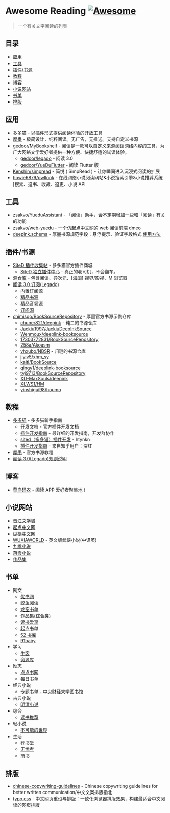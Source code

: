 # Awesome Reading [![Awesome](https://awesome.re/badge.svg)](https://awesome.re)

> 一个有关文字阅读的列表

## 目录

- [应用](#应用)
- [工具](#工具)
- [插件/书源](#插件书源)
- [教程](#教程)
- [博客](#博客)
- [小说网站](#小说网站)
- [书单](#书单)
- [排版](#排版)

## 应用

- [多多猫](http://ddcat.noear.org/) - 以插件形式提供阅读体验的开放工具
- [厚墨](https://www.coolapk.com/apk/cn.deepink.reader) - 极简设计，纯粹阅读。无广告，无推送。支持自定义书源
- [gedoor/MyBookshelf](https://github.com/gedoor/MyBookshelf) - 阅读是一款可以自定义来源阅读网络内容的工具，为广大网络文学爱好者提供一种方便、快捷舒适的试读体验。
  - [gedoor/legado](https://github.com/gedoor/legado) - 阅读 3.0
  - [gedoor/YueDuFlutter](https://github.com/gedoor/YueDuFlutter) - 阅读 Flutter 版
- [Kenshin/simpread](https://github.com/Kenshin/simpread) - 简悦 ( SimpRead ) - 让你瞬间进入沉浸式阅读的扩展
- [howie6879/owllook](https://github.com/howie6879/owllook) - 在线网络小说阅读网站&小说搜索引擎&小说推荐系统[搜索、追书、收藏、追更、小说 API

## 工具

- [zsakvo/YueduAssistant](https://github.com/zsakvo/YueduAssistant) - 「阅读」助手，会不定期增加一些和「阅读」有关的功能
- [zsakvo/web-yuedu](https://github.com/zsakvo/web-yuedu) - 一个仿起点中文网的 web 阅读前端 dmeo
- [deepink.schema](https://raw.githubusercontent.com/vhxubo/NBSR/master/schema.json) - 厚墨书源规范字段：悬浮提示、验证字段格式 [使用方法](https://github.com/vhxubo/NBSR/blob/master/README.md)

## 插件/书源

- [SiteD 插件收集站](http://sited.noear.org/) - 多多猫官方插件商城
  - [SiteD 独立插件中心](http://sited.ka94.com/) - 真正的老司机，不会翻车。
- [源仓库](http://ku.mumuceo.com/) - 包含阅读、异次元、[海阔] 视界/影视、M 浏览器
- [阅读 3.0 订阅(Legado)](http://alanskycn.gitee.io/vip/)
  - [内置订阅源](https://gitee.com/alanskycn/yuedu/raw/master/JS/RSS/RssImport.json)
  - [精品书源](http://alanskycn.gitee.io/vip/bk/B1.html)
  - [精品音频源](http://alanskycn.gitee.io/vip/bk/A1.html)
  - [订阅源](http://alanskycn.gitee.io/vip/rss/R1.html)
- [chimisgo/BookSourceRepository](https://github.com/chimisgo/BookSourceRepository) - 厚墨官方书源示例仓库
  - [chuner821/deepink](https://github.com/chuner821/deepink) - 纯二的书源仓库
  - [Jackiu1997/JackiuDeepInkSource](https://github.com/Jackiu1997/JackiuDeepInkSource)
  - [Wenmoux/deeplink-booksource](https://github.com/Wenmoux/deeplink-booksource)
  - [17303772831/BookSourceRepository](https://github.com/17303772831/BookSourceRepository)
  - [258a/Akoasm](https://github.com/258a/Akoasm)
  - [vhxubo/NBSR](https://github.com/vhxubo/NBSR) - 归谜的书源仓库
  - [jiyiv5/xhm_sy](https://github.com/jiyiv5/xhm_sy)
  - [kaitl/BookSource](https://github.com/kaitl/BookSource)
  - [qingy1/deeplink-booksource](https://github.com/qingy1/deeplink-booksource)
  - [tyj9713/BookSourceRepository](https://github.com/tyj9713/BookSourceRepository)
  - [XD-MaxSouls/deepink](https://github.com/XD-MaxSouls/deepink)
  - [XLWS1/HM](https://github.com/XLWS1/HM)
  - [yinshigui98/houmo](https://github.com/yinshigui98/houmo)

## 教程

- [多多猫](http://ddcat.noear.org/help/android.htm) - 多多猫新手指南
  - [开发文档](http://sited.noear.org/img/sited_dev_34_66.pdf) - 官方插件开发文档
  - [插件开发指南](https://www.kancloud.cn/magicdmer/ddcat_plugin_develop/) - 最详细的开发指南，开发群协作
  - [sited（多多猫）插件开发](https://www.huangyunkun.com/2017/04/15/sited-duoduocat-plugin-development/) - htynkn
  - [插件开发指南](https://zhuanlan.zhihu.com/p/25259467) - 来自知乎用户：深红
- [厚墨](https://chimisgo.gitbook.io/booksource/) - 官方书源教程
- [阅读 3.0(Legado)规则说明](https://celeter.github.io/)

## 博客

- [菜鸟码农](https://www.hostfans.cn/) - 阅读 APP 爱好者聚集地！

## 小说网站

- [晋江文学城](http://www.jjwxc.net/)
- [起点中文网](http://www.qidian.com/)
- [纵横中文网](http://www.zongheng.com/)
- [WUXIAWORLD](http://www.wuxiaworld.com/) - 英文版武侠小说(中译英)
- [九桃小说](http://www.9txs.com/)
- [落霞小说](http://www.luoxia.com/)
- [作品集](http://zuopinj.com/)

## 书单

- 网文
  - [优书网](https://www.yousuu.com/booklists/)
  - [鲸鱼阅读](http://pst.jingyu.com/subject)
  - [龙空书单](http://www.lkong.net/forum.php?mod=forumdisplay&fid=60&filter=typeid&typeid=177)
  - [作品集(综合类)](http://zuopinj.com/sd/index_2.html)
  - [读书爱享](https://www.msooso.com/list-t.html)
  - [起点书单](https://my.qidian.com/user/222949927?targetTab=0)
  - [52 书库](https://www.52shuku.me/tuijian/)
  - [91baby](https://91baby.mama.cn/forum-221-1.html)
- 学习
  - [牛客](https://www.nowcoder.com/library/book-list)
  - [资源库](https://www.skebooks.com/scheme/list)
- 励志
  - [点点书网](http://www.gezhongshu.com/forum.php?mod=forumdisplay&fid=65)
  - [每日书单](https://shudan.vip/)
- 经典小说
  - [专题书单 - 中央财经大学图书馆](http://lib.cufe.edu.cn/list.php?fid=139)
- 古典小说
  - [明清小说](http://www.mingqingxiaoshuo.com/shudan/)
- 综合
  - [读书推荐](https://www.dstj.cn/)
- 轻小说
  - [不可能的世界](https://www.8kana.com/www/booklist/channel)
- 生活
  - [荐书堂](http://www.book110.com/)
  - [无忧考](https://www.51test.net/xiaoyuan/shudan/)
  - [简书](https://www.jianshu.com/c/97becab9817a)

## 排版

- [chinese-copywriting-guidelines](https://github.com/sparanoid/chinese-copywriting-guidelines) - Chinese copywriting guidelines for better written communication/中文文案排版指北
- [typo.css](https://github.com/sofish/typo.css) - 中文网页重设与排版：一致化浏览器排版效果，构建最适合中文阅读的网页排版
